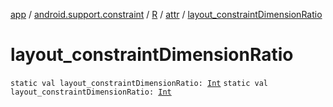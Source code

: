 [app](../../../index.md) / [android.support.constraint](../../index.md) / [R](../index.md) / [attr](index.md) / [layout_constraintDimensionRatio](./layout_constraint-dimension-ratio.md)

# layout_constraintDimensionRatio

`static val layout_constraintDimensionRatio: `[`Int`](https://kotlinlang.org/api/latest/jvm/stdlib/kotlin/-int/index.html)
`static val layout_constraintDimensionRatio: `[`Int`](https://kotlinlang.org/api/latest/jvm/stdlib/kotlin/-int/index.html)